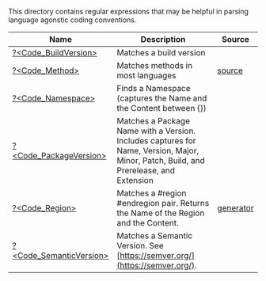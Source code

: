 This directory contains regular expressions that may be helpful in parsing language agonstic coding conventions.


|Name                                                |Description                                                                                                                              |Source                           |
|----------------------------------------------------|-----------------------------------------------------------------------------------------------------------------------------------------|---------------------------------|
|[?<Code_BuildVersion>](BuildVersion.regex.txt)      |Matches a build version                                                                                                                  |
|[?<Code_Method>](Method.regex.txt)                  |Matches methods in most languages                                                                                                        |[source](Method.regex.source.ps1)|
|[?<Code_Namespace>](Namespace.regex.txt)            |Finds a Namespace (captures the Name and the Content between {})                                                                         |
|[?<Code_PackageVersion>](PackageVersion.regex.txt)  |Matches a Package Name with a Version.<br/>Includes captures for Name, Version, Major, Minor, Patch, Build, and Prerelease, and Extension|
|[?<Code_Region>](Region.regex.ps1)                  |Matches a #region #endregion pair. Returns the Name of the Region and the Content.<br/>                                                  |[generator](Region.regex.ps1)    |
|[?<Code_SemanticVersion>](SemanticVersion.regex.txt)|Matches a Semantic Version.  See [https://semver.org/](https://semver.org/).                                                             |




